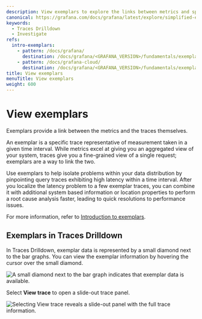 ```yaml
---
description: View exemplars to explore the links between metrics and spans.
canonical: https://grafana.com/docs/grafana/latest/explore/simplified-exploration/traces/investigate/view-exemplars/
keywords:
  - Traces Drilldown
  - Investigate
refs:
  intro-exemplars:
    - pattern: /docs/grafana/
      destination: /docs/grafana/<GRAFANA_VERSION>/fundamentals/exemplars/
    - pattern: /docs/grafana-cloud/
      destination: /docs/grafana/<GRAFANA_VERSION>/fundamentals/exemplars/
title: View exemplars
menuTitle: View exemplars
weight: 600
---
```


# View exemplars

Exemplars provide a link between the metrics and the traces themselves.

An exemplar is a specific trace representative of measurement taken in a given time interval. While metrics excel at giving you an aggregated view of your system, traces give you a fine-grained view of a single request; exemplars are a way to link the two.

Use exemplars to help isolate problems within your data distribution by pinpointing query traces exhibiting high latency within a time interval.
After you localize the latency problem to a few exemplar traces, you can combine it with additional system based information or location properties to perform a root cause analysis faster, leading to quick resolutions to performance issues.

For more information, refer to [Introduction to exemplars](ref:intro-exemplars).

## Exemplars in Traces Drilldown

In Traces Drilldown, exemplar data is represented by a small diamond next to the bar graphs.
You can view the exemplar information by hovering the cursor over the small diamond.

![A small diamond next to the bar graph indicates that exemplar data is available.](/media/docs/explore-traces/explore-traces-exemplar-v2.4.png)

Select **View trace** to open a slide-out trace panel.

![Selecting View trace reveals a slide-out panel with the full trace information.](/media/docs/explore-traces/explore-traces-exemplars-trace-v2.4.png)